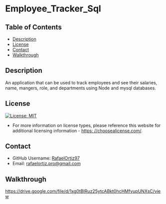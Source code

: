 # Employee_Tracker_Sql

## Table of Contents
* [Description](#description)
* [License](#license)
* [Contact](#contact)
* [Walkthrough](#walkthrough)

## Description
An application that can be used to track employees and see their salaries, name, mangers, role, and departments using Node and mysql databases.

## License
  [![License: MIT](https://img.shields.io/badge/License-MIT-yellow.svg)](https://opensource.org/licenses/MIT)
  * For more information on license types, please reference this website
  for additional licensing information - [https: //choosealicense.com/](https://choosealicense.com/).

## Contact
  * GitHub Username: [RafaelOrtiz97](https://github.com/RafaelOrtiz97)
  * Email: rafaelortiz.pro@gmail.com

## Walkthrough

https://drive.google.com/file/d/1xg0tBIRuz25ytcABkt0hcHMfvupUNXsC/view
